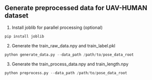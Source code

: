 ## Generate preprocessed data for UAV-HUMAN dataset

1. Install joblib for parallel processing (optional)
```python
pip install joblib
```

2. Generate the train_raw_data.npy and train_label.pkl 
```python
python generate_data.py --data_path /path/to/pose_data_root
```

3. Generate the train_process_data.npy and train_length.npy
```python
python preprocess.py --data_path /path/to/pose_data_root
```
